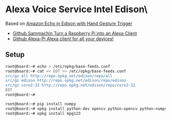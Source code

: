 # Alexa Voice Service Intel Edison\

Based on [Amazon Echo in Edison with Hand Gesture Trigger](https://software.intel.com/en-us/blogs/2016/06/07/amazon-echo-in-edison-with-hand-gesture-trigger)

- [Github Sammachin Turn a Raspberry Pi into an Alexa Client](https://github.com/sammachin/AlexaPi)
- [Github Alexa-Pi Alexa client for all your devices!](https://github.com/alexa-pi/AlexaPi)

## Setup

```sh
root@board:~# echo > /etc/opkg/base-feeds.conf
root@board:~# cat << EOT >> /etc/opkg/base-feeds.conf
src/gz all http://repo.opkg.net/edison/repo/all
src/gz edison http://repo.opkg.net/edison/repo/edison
src/gz core2-32 http://repo.opkg.net/edison/repo/core2-32
EOT
root@board:~# 
```

```sh
root@board:~# pip install numpy
root@board:~# opkg install python-dev opencv python-opencv python-numpy
root@board:~# opkg install mpg123
```
